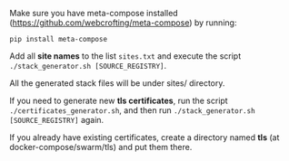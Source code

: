 Make sure you have meta-compose installed (https://github.com/webcrofting/meta-compose) by running:

```pip install meta-compose```


Add all **site names** to the list ```sites.txt``` and execute the script ```./stack_generator.sh [SOURCE_REGISTRY]```.

All the generated stack files will be under sites/ directory.


If you need to generate new **tls certificates**, run the script ```./certificates_generator.sh```, and then run ```./stack_generator.sh [SOURCE_REGISTRY]``` again.

If you already have existing certificates, create a directory named **tls** (at docker-compose/swarm/tls) and put them there.
